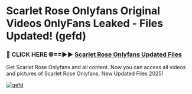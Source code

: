 # Scarlet Rose Onlyfans Original Videos 0nlyFans Leaked - Files Updated! (gefd)

<h3>🔴 CLICK HERE 🌐==►► <a href="https://tinyurl.com/2jnfzry5" rel="nofollow">Scarlet Rose Onlyfans Updated Files</a></h3>

Get Scarlet Rose Onlyfans and all content. Now you can access all videos and pictures of Scarlet Rose Onlyfans. New Updated Files 2025!

[![gefd](https://i.imgur.com/GyGTBgg.gif)](https://tinyurl.com/2jnfzry5)
